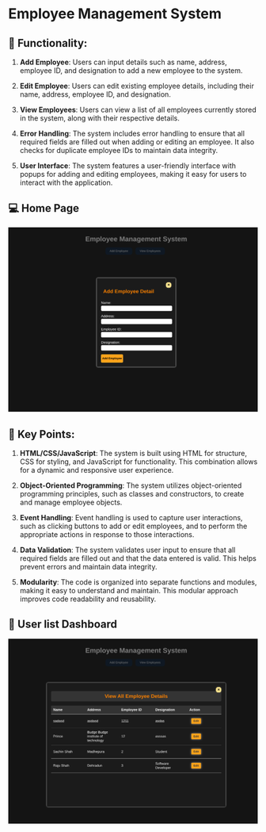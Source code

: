 # Employee Management System



## 🚀 Functionality:

1. **Add Employee**: Users can input details such as name, address, employee ID, and designation to add a new employee to the system.

2. **Edit Employee**: Users can edit existing employee details, including their name, address, employee ID, and designation.

3. **View Employees**: Users can view a list of all employees currently stored in the system, along with their respective details.

4. **Error Handling**: The system includes error handling to ensure that all required fields are filled out when adding or editing an employee. It also checks for duplicate employee IDs to maintain data integrity.

5. **User Interface**: The system features a user-friendly interface with popups for adding and editing employees, making it easy for users to interact with the application.


## 💻 Home Page
<img src="Home_Page.png" width="1100px">


## 🔑 Key Points:

1. **HTML/CSS/JavaScript**: The system is built using HTML for structure, CSS for styling, and JavaScript for functionality. This combination allows for a dynamic and responsive user experience.

2. **Object-Oriented Programming**: The system utilizes object-oriented programming principles, such as classes and constructors, to create and manage employee objects.

3. **Event Handling**: Event handling is used to capture user interactions, such as clicking buttons to add or edit employees, and to perform the appropriate actions in response to those interactions.

4. **Data Validation**: The system validates user input to ensure that all required fields are filled out and that the data entered is valid. This helps prevent errors and maintain data integrity.

5. **Modularity**: The code is organized into separate functions and modules, making it easy to understand and maintain. This modular approach improves code readability and reusability.

## 👥 User list Dashboard 
<img src="User_List.png" width="1100px">

